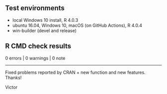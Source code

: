 ## Test environments

* local Windows 10 install, R 4.0.3
* ubuntu 16.04, Windows 10, macOS (on GitHub Actions), R 4.0.4
* win-builder (devel and release)

## R CMD check results

0 errors | 0 warnings | 0 note


-------

Fixed problems reported by CRAN + new function and new features.
Thanks!

Victor
